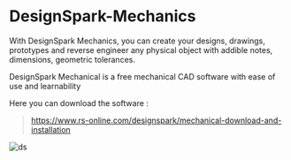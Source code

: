 # DesignSpark-Mechanics

With DesignSpark Mechanics, you can create your designs, drawings, 
prototypes and reverse engineer any physical object with addible notes, dimensions, geometric tolerances.

            

DesignSpark Mechanical is a free mechanical CAD software with ease of use and learnability

Here you can download the software : 

>https://www.rs-online.com/designspark/mechanical-download-and-installation

![ds](https://cloud.githubusercontent.com/assets/24646925/24878549/4790a9c2-1e3c-11e7-9799-923d99029027.jpg)

